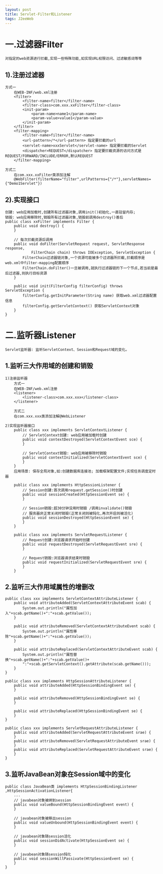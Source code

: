 ```yaml
---
layout: post
title: Servlet-Filter和Listener
tags: J2eeWeb
---
```

# 一.过滤器Filter
	对指定的web资源进行拦截,实现一些特殊功能,如实现URL权限访问、过滤敏感词等等

## 1).注册过滤器
	方式一
		在WEB-INF/web.xml注册
		<filter>
			<filter-name>filter</filter-name>
			<filter-class>com.xxx.xxFilter</filter-class>
			<init-param>
				<param-name>name1</param-name>
				<param-value>value1</param-value>
			</init-param>
		</filter>
		<filter-mapping>
			<filter-name>filter</filter-name>		
			<url-pattern>/*</url-pattern> 指定要拦截的url
			<servlet-name>xxxServlet</servlet-name> 指定要拦截的Servlet
			<dispatcher>REQUEST</dispatcher> 指定要拦截资源的访问方式是REQUEST/FORWARD/INCLUDE/ERROR,默认REQUEST
		</filter-mapping>
	
	方式二
		在com.xxx.xxFilter类添加注解
		@WebFilter(filterName="filter",urlPatterns={"/*"},servletNames={"Demo1Servlet"})
	
## 2).实现接口	
	创建: web应用加载时,创建所有过滤器对象,调用init()初始化,一直驻留内存;
	销毁: web应用移除时,销毁所有过滤器对象,销毁前调用destroy()善后	
	public class xxFilter implements Filter {
		public void destroy() {		
		}

		// 每次拦截资源后调用
		public void doFilter(ServletRequest request, ServletResponse response,
				FilterChain chain) throws IOException, ServletException {
			FilterChain过滤器链对象,一个资源可能被多个过滤器所拦截,拦截顺序是web.xml中filter-mapping配置顺序
			FilterChain.doFilter()一旦被调用,就执行过滤器链的下一个节点,若当前是最后过滤器,则执行目标资源
		}

		public void init(FilterConfig filterConfig) throws ServletException {
			filterConfig.getInitParameter(String name) 获取web.xml过滤器配置信息
			filterConfig.getServletContext() 获取ServletContext对象
		}
	}

# 二.监听器Listener
	Servlet监听器: 监听ServletContext、Session和Request域的变化。

## 1.监听三大作用域的创建和销毁
	1)注册监听器
		方式一
		在WEB-INF/web.xml注册
		<listener>
			<listener-class>com.xxx.xxx</listener-class>
		</listener>
		
		方式二
		在com.xxx.xxx类添加注解@WebListener
	
	2)实现监听器接口
		public class xxx implements ServletContextListener {			
			// ServletContext创建: web应用被加载时创建
			public void contextDestroyed(ServletContextEvent sce) {			
			}
			
			// ServletContext销毁: web应用被移除时销毁
			public void contextInitialized(ServletContextEvent sce) {			
			}			
		}
		应用场景: 保存全局对象,如:创建数据库连接池; 加载框架配置文件;实现任务调度定时器

		public class xxx implements HttpSessionListener {
			// Session创建:首次调用request.getSession()时创建
			public void sessionCreated(HttpSessionEvent se) {
			}
			
			// Session销毁:超30分钟没用时销毁 /调用invalidate()销毁 
			// 服务器非正常关闭时销毁(正常关闭则被钝化,再次开启则被活化)
			public void sessionDestroyed(HttpSessionEvent se) {
			}
		}
		
		public class xxx implements ServletRequestListener {
			// Request创建:浏览器请求开始时创建		
			public void requestDestroyed(ServletRequestEvent sre) {			
			}
			
			// Request销毁:浏览器请求结束时销毁
			public void requestInitialized(ServletRequestEvent sre) {		
			}
		}
	
## 2.监听三大作用域属性的增删改	
	public class xxx implements ServletContextAttributeListener {
		public void attributeAdded(ServletContextAttributeEvent scab) {
			System.out.println("属性加入"+scab.getName()+":"+scab.getValue());
		}

		public void attributeRemoved(ServletContextAttributeEvent scab) {
			System.out.println("属性移除"+scab.getName()+":"+scab.getValue());
		}

		public void attributeReplaced(ServletContextAttributeEvent scab) {
			System.out.println("属性替换"+scab.getName()+":"+scab.getValue()+
			":"+scab.getServletContext().getAttribute(scab.getName()));
		}
	}
	
	public class xxx implements HttpSessionAttributeListener {
		public void attributeAdded(HttpSessionBindingEvent se) {
		}

		public void attributeRemoved(HttpSessionBindingEvent se) {
		}

		public void attributeReplaced(HttpSessionBindingEvent se) {
		}
	}
	
	public class xxx implements ServletRequestAttributeListener {
		public void attributeAdded(ServletRequestAttributeEvent srae) {
		}
		public void attributeRemoved(ServletRequestAttributeEvent srae) {
		}
		public void attributeReplaced(ServletRequestAttributeEvent srae) {
		}
	}


## 3.监听JavaBean对象在Session域中的变化
	public class JavaBean类 implements HttpSessionBindingListener ,HttpSessionActivationListener{
		...
		// javabean对象被绑到session
		public void valueBound(HttpSessionBindingEvent event) {			
		}
		
		// javabean对象被移出session
		public void valueUnbound(HttpSessionBindingEvent event) {			
		}
		
		// javabean对象随session活化
		public void sessionDidActivate(HttpSessionEvent se) {
		}

		// javabean对象随session钝化
		public void sessionWillPassivate(HttpSessionEvent se) {
		}
	}